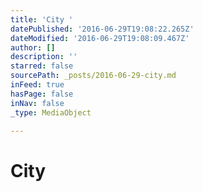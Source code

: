 ```yaml
---
title: 'City '
datePublished: '2016-06-29T19:08:22.265Z'
dateModified: '2016-06-29T19:08:09.467Z'
author: []
description: ''
starred: false
sourcePath: _posts/2016-06-29-city.md
inFeed: true
hasPage: false
inNav: false
_type: MediaObject

---
```

# City